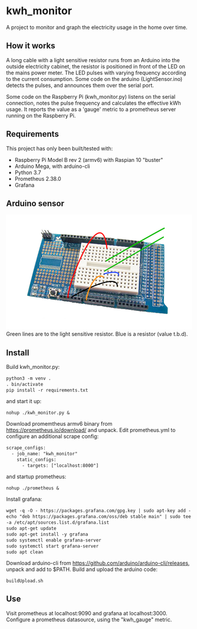 # kwh_monitor

A project to monitor and graph the electricity usage in the home over time.

## How it works

A long cable with a light sensitive
resistor runs from an Arduino into the outside electricity cabinet, the resistor
is positioned in front of the LED on the mains power meter. The LED pulses with varying
frequency according to the current consumption.  Some code on the arduino
(LightSensor.ino) detects the pulses, and announces them over the serial port.

Some code on the Raspberry Pi (kwh_monitor.py) 
listens on the serial connection, notes the pulse frequency and calculates
the effective kWh usage. It reports the value as a 'gauge' metric to a 
prometheus server running on the Raspberry Pi.

## Requirements

This project has only been built/tested with:
 - Raspberry Pi Model B rev 2 (armv6) with Raspian 10 "buster"
 - Arduino Mega, with arduino-cli
 - Python 3.7
 - Prometheus 2.38.0
 - Grafana

## Arduino sensor

![Pretty picture here](./shield.png)
Green lines are to the light sensitive resistor.  Blue is a resistor (value t.b.d).

## Install

Build kwh_monitor.py:
```
python3 -m venv .
. bin/activate
pip install -r requirements.txt
```
and start it up:
```
nohup ./kwh_monitor.py &
```

Download promemtheus armv6 binary from https://prometheus.io/download/ and unpack. Edit prometheus.yml to configure an additional scrape config:
```
scrape_configs:
  - job_name: "kwh_monitor"
    static_configs:
      - targets: ["localhost:8000"]
```
and startup prometheus:
```
nohup ./prometheus &
```

Install grafana:
```
wget -q -O - https://packages.grafana.com/gpg.key | sudo apt-key add -
echo "deb https://packages.grafana.com/oss/deb stable main" | sudo tee -a /etc/apt/sources.list.d/grafana.list
sudo apt-get update
sudo apt-get install -y grafana
sudo systemctl enable grafana-server
sudo systemctl start grafana-server
sudo apt clean
```

Download arduino-cli from https://github.com/arduino/arduino-cli/releases, unpack and add to $PATH.  Build and upload the arduino code:
```
buildUpload.sh
```

## Use

Visit prometheus at localhost:9090 and grafana at localhost:3000.  Configure a prometheus datasource, using the "kwh_gauge" metric.
